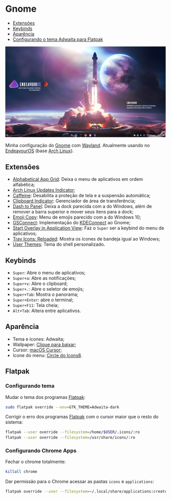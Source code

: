 # Gnome

- [Extensões](#extens%C3%B5es)
- [Keybinds](#keybinds)
- [Aparência](#aparência)
- [Configurando o tema Adwaita para Flatpak](#configurando-o-tema-adwaita-para-flatpak)

![](imagens/screenshot.png)

Minha configuração do [Gnome](https://www.gnome.org/) com [Wayland](https://wayland.freedesktop.org/). Atualmente usando no [EndeavourOS](https://endeavouros.com/) (base [Arch Linux](https://archlinux.org/)).

## Extensões

- [Alphabetical App Grid](https://extensions.gnome.org/extension/4269/alphabetical-app-grid/): Deixa o menu de aplicativos em ordem alfabética;
- [Arch Linux Updates Indicator](https://extensions.gnome.org/extension/1010/archlinux-updates-indicator/);
- [Caffeine](https://extensions.gnome.org/extension/517/caffeine/): Desabilita a proteção de tela e a suspensão automática;
- [Clipboard Indicator](https://extensions.gnome.org/extension/779/clipboard-indicator/): Gerenciador de área de transferência;
- [Dash to Panel](https://extensions.gnome.org/extension/1160/dash-to-panel/): Deixa a dock parecida com a do Windows, além de remover a barra superior e mover seus itens para a dock;
- [Emoji Copy](https://extensions.gnome.org/extension/6242/emoji-copy/): Menu de emojis parecido com a do Windows 10;
- [GSConnect](https://extensions.gnome.org/extension/1319/gsconnect/): Implementação do [KDEConnect](https://kdeconnect.kde.org/) ao Gnome;
- [Start Overlay in Application View](https://extensions.gnome.org/extension/5040/start-overlay-in-application-view/): Faz o `Super` ser a keybind do menu de aplicativos;
- [Tray Icons: Reloaded](https://extensions.gnome.org/extension/2890/tray-icons-reloaded/): Mostra os ícones de bandeja igual ao Windows;
- [User Themes](https://extensions.gnome.org/extension/19/user-themes/): Tema do shell personalizado.

## Keybinds

- `Super`: Abre o menu de aplicativos;
- `Super+a`: Abre as notificações;
- `Super+v`: Abre o clipboard;
- `Super+.`: Abre o seletor de emojis;
- `Super+Tab`: Mostra o panorama;
- `Super+Enter`: abre o terminal;
- `Super+F11`: Tela cheia;
- `Alt+Tab`: Altera entre aplicativos.

## Aparência

- Tema e ícones: Adwaita;
- Wallpaper: <a href="/pc/imagens/endeavouros-wallpaper.png" download>Clique para baixar</a>;
- Cursor: [macOS Cursor](https://www.pling.com/p/1408466);
- Icone do menu: [Circle do Icons8](https://icons8.com.br/icon/Y56BOL5zVXx6/circle).

## Flatpak


### Configurando tema

Mudar o tema dos programas [Flatpak](https://flatpak.org/):

``` bash
sudo flatpak override --env=GTK_THEME=Adwaita-dark
```

Corrigir o erro dos programas [Flatpak](https://flatpak.org/) com o cursor maior que o resto do sistema:

``` bash
flatpak --user override --filesystem=/home/$USER/.icons/:ro
flatpak --user override --filesystem=/usr/share/icons/:ro
```

### Configurando Chrome Apps

Fechar o chrome totalmente:

``` bash
killall chrome
```

Dar permissão para o Chrome acessar as pastas `icons` e `applications`:

``` bash
flatpak override --user --filesystem=~/.local/share/applications:create --filesystem=~/.local/share/icons:create com.google.Chrome
```
